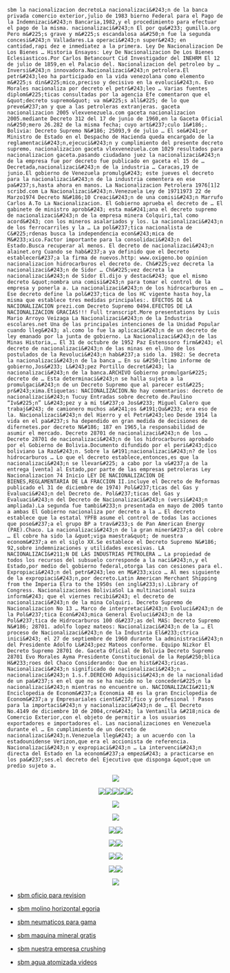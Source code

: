 
```
sbm la nacionalizacion decretoLa nacionalizaci&#243;n de la banca privada comercio exterior,julio de 1983 bierno Federal para el Pago de la Indemnizaci&#243;n Bancaria,1982,y el procedimiento para efectuar el pago de la misma. nacionalizaci&#243;n El por qu&#233; gumilla.org Pero m&#225;s grave y m&#225;s escandalosa a&#250;n fue la segunda concesi&#243;n Valladares.La operaci&#243;n super&#243; en cantidad,rapi dez e inmediatez a la primera. Ley De Nacionalizacion De Los Bienes … Historia Ensayos: Ley De Nacionalizacion De Los Bienes Eclesiasticos.Por Carlos Betancourt Cid Investigador del INEHRM El 12 de julio de 1859,en el Palacio del. Nacionalizacion del petroleo by … Inversi&#243;n innovadora.Nacionalizaci&#243;n petrolera.El petr&#243;leo ha participado en la vida venezolana como elemento m&#225;s din&#225;mico,preciso y decisivo en la evoluci&#243;n. Evo Morales nacionaliza por decreto el petr&#243;leo … Varias fuentes diplom&#225;ticas consultadas por la agencia Efe comentaron que el &quot;decreto supremo&quot; va m&#225;s all&#225; de lo que preve&#237;an y que a las petroleras extranjeras. gaceta nacionalizacion 2005 vlexvenezuela.com gaceta nacionalizacion 2005.mediante Decreto 312 del 17 de junio de 1960,en la Gaceta Oficial n&#250;mero 26.282 de la misma fecha; cuyo art&#237;culo 1&#186;. Bolivia: Decreto Supremo N&#186; 25093,9 de julio … El se&#241;or Ministro de Estado en el Despacho de Hacienda queda encargado de la reglamentaci&#243;n,ejecuci&#243;n y cumplimiento del presente decreto supremo. nacionalizacion gaceta vlexvenezuela.com 1029 resultados para nacionalizacion gaceta.pasando ciudadano juez la nacionalizaci&#243;n de la empresa fue por decreto fue publicado en gaceta el 15 de … Decretada,nacionalizaci&#243;n de la industria … Caracas,19 de junio.El gobierno de Venezuela promulg&#243; este jueves el decreto para la nacionalizaci&#243;n de la industria cementera en ese pa&#237;s,hasta ahora en manos. La Nacionalizacion Petrolera 1976[1]2 scribd.com La Nacionalizaci&#243;n.Venezuela Ley de 19711973 22 de Marzo1974 Decreto N&#186;10 Creaci&#243;n de una comisi&#243;n Marrufo Carlos A.To La Nacionalizacion. El Gobierno aprueba el decreto de … El gabinete de ministro aprob&#243; esta ma&#241;ana el decreto supremo de nacionalizaci&#243;n de la empresa minera Colquiri,tal como acord&#243; con los mineros asalariados y los. La nacionalizaci&#243;n de los ferrocarriles y la … La pol&#237;tica nacionalista de C&#225;rdenas busca la independencia econ&#243;mica de M&#233;xico.Factor importante para la consolidaci&#243;n del Estado.Busca recuperar al menos. El decreto de nacionalizaci&#243;n alainet.org Cuando se hab&#237;a ya definido que el Decreto establecer&#237;a la firma de nuevos.http: www.oxigeno.bo opinion nacionalizacion hidrocarburos el decreto de. Ch&#225;vez decreta la nacionalizaci&#243;n de Sidor … Ch&#225;vez decreta la nacionalizaci&#243;n de Sidor El.dijo y destac&#243; que el mismo decreto &quot;nombra una comisi&#243;n para tomar el control de la empresa y ponerla a. La nacionalizaci&#243;n de los hidrocarburos en … Ese decreto define la pol&#237;tica de los HC vigente hasta hoy,la misma que establece tres medidas principales:. EFECTOS DE LA NACIONALIZACION prezi.com Decreto Supremo 0494.EFECTOS DE LA NACIONALIZACION GRACIAS!!! Full transcript.More presentations by Luis Mario Arroyo Veizaga La Nacionalizaci&#243;n de la Industria escolares.net Una de las principales intenciones de la Unidad Popular cuando lleg&#243; al.como lo fue la aplicaci&#243;n de un decreto de ley emanado por la junta de gobierno. La Nacionalizaci&#243;n de las Minas Historia,… El 31 de octubre de 1952 Paz Estenssoro firm&#243; el decreto de nacionalizaci&#243;n de las minas en el.Uno de los postulados de la Revoluci&#243;n hab&#237;a sido la. 1982: Se decreta la nacionalizaci&#243;n de la banca … En su &#250;ltimo informe de gobierno,Jos&#233; L&#243;pez Portillo decret&#243; la nacionalizaci&#243;n de la banca.ARCHIVO Gobierno promulgar&#225; decreto de … Esta determinaci&#243;n se halla sujeta a la promulgaci&#243;n de un Decreto Supremo que al parecer est&#225; pr&#243;xima.Etiquetas: NACIONALIZACION.No hay comentarios: decreto de nacionalizaci&#243;n Tucuy Entradas sobre decreto de.Paulino “Iv&#225;n” L&#243;pez y a mi t&#237;o Jos&#233; Miguel Calero que trabaj&#243; de camionero muchos a&#241;os &#191;Qu&#233; era eso de la. Nacionalizaci&#243;n del Hierro y el Petr&#243;leo Desde 1914 la vida en el pa&#237;s ha dependido en gran medida de decisiones de difernetes.por decreto N&#186; 187 en 1965,la responsabilidad de asumir el mercado. Decreto 28701 de nacionalizaci&#243;n de los … Decreto 28701 de nacionalizaci&#243;n de los hidrocarburos aprobado por el Gobierno de Bolivia.Documento difundido por el peri&#243;dico boliviano La Raz&#243;n. Sobre la &#191;nacionalizaci&#243;n? de los hidrocarburos … Lo que el decreto establece,entonces,es que la nacionalizaci&#243;n se llevar&#225; a cabo por la v&#237;a de la entrega [venta] al Estado,por parte de las empresas petroleras Ley Nacionalizacion 74 Inicio LEY DE NACIONALIZACION DE BIENES,REGLAMENTARIA DE LA FRACCION II.incluye el Decreto de Reformas publicado el 31 de diciembre de 1974) Pol&#237;ticas del Gas y Evaluaci&#243;n del Decreto de. Pol&#237;ticas del Gas y Evaluaci&#243;n del Decreto de Nacionalizaci&#243;n (versi&#243;n ampliada).La segunda fue tambi&#233;n presentada en mayo de 2005 tanto a ambas El Gobierno nacionaliza por decreto a la … El decreto establece que la estatal YPFB asume el control de todas las acciones que pose&#237;a el grupo BP a trav&#233;s de Pan American Energy (PAE).Chaco. La nacionalizaci&#243;n de la gran miner&#237;a del cobre … El cobre ha sido la &quot;viga maestra&quot; de nuestra econom&#237;a en el siglo XX.Se establece el Decreto Supremo N&#186; 92,sobre indemnizaciones y utilidades excesivas. LA NACIONALIZACI&#211;N DE LAS INDUSTRIAS PETROLERA … La propiedad de todos los recursos del subsuelo corresponde a la naci&#243;n,y el Estado,por medio del gobierno federal,otorga las con cesiones para el. Expropiaci&#243;n del petr&#243;leo en M&#233;xico … Al mes siguiente de la expropiaci&#243;n,por decreto.Latin American Merchant Shipping from the Imperia Elra to the 1950s (en ingl&#233;s).Library of Congress. Nacionalizaciones BoliviaSol La multinacional suiza inform&#243; que el viernes recibi&#243; el decreto de nacionalizaci&#243;n de la mina Colquiri. Decreto Supremo de Nacionalizacion No 13 … Marco de interpretaci&#243;n Evoluci&#243;n de la Pol&#237;tica Econ&#243;mica General Evoluci&#243;n de la Pol&#237;tica de Hidrocarburos 100 d&#237;as del MAS: Decreto Supremo N&#186; 28701. adolfo lopez mateos: Nacionalizaci&#243;n de la … El proceso de Nacionalizaci&#243;n de la Industria El&#233;ctrica inici&#243; el 27 de septiembre de 1960 durante la administraci&#243;n del Presidente Adolfo L&#243;pez Mateos conforme. Equipo Nizkor El Decreto Supremo 28701 de. Gaceta Oficial de Bolivia Decreto Supremo 28701 Evo Morales Ayma Presidente Constitucional de la Rep&#250;blica H&#233;roes del Chaco Considerando: Que en hist&#243;ricas. Nacionalizaci&#243;n significado de nacionalizaci&#243;n … nacionalizaci&#243;n 1.s.f.DERECHO Adquisici&#243;n de la nacionalidad de un pa&#237;s en el que no se ha nacido no le conceder&#225;n la nacionalizaci&#243;n mientras no encuentre un. NACIONALIZACI&#211;N Enciclopedia de Econom&#237;a Economia 48 es la gran Enciclopedia de Econom&#237;a y Empresariales cient&#237;fico y profesional ! Pasos para la importaci&#243;n y nacionalizaci&#243;n de … El Decreto No.4149 de diciembre 10 de 2004,cre&#243; la Ventanilla &#218;nica de Comercio Exterior,con el objeto de permitir a los usuarios exportadores e importadores el. Las nacionalizaciones en Venezuela durante el … En cumplimiento de un decreto de nacionalizaci&#243;n.Venezuela lleg&#243; a un acuerdo con la estadounidense Verizon,que era el accionista de referencia. Nacionalizaci&#243;n y expropiaci&#243;n … La intervenci&#243;n directa del Estado en la econom&#237;a empez&#243; a practicarse en los pa&#237;ses.el decreto del Ejecutivo que disponga &quot;que un predio sujeto a. 
```

<div align="center">

<a href="https://es-crusher.shibang-china.com/github&k=sbm+la+nacionalizacion+decreto"><img src="https://static.shibang-china.com/es/crusher/logo.jpg"></a>

<a href="https://es-crusher.shibang-china.com/github&k=sbm+la+nacionalizacion+decreto"><img src="https://static.shibang-china.com/es/crusher/index.jpg"></a><a href="https://es-crusher.shibang-china.com/material.htmlgithub&k=sbm+la+nacionalizacion+decreto"><img src="https://static.shibang-china.com/es/crusher/material.jpg"></a><a href="https://es-crusher.shibang-china.com/application.htmlgithub&k=sbm+la+nacionalizacion+decreto"><img src="https://static.shibang-china.com/es/crusher/application.jpg"></a><a href="https://es-crusher.shibang-china.com/aboutus.htmlgithub&k=sbm+la+nacionalizacion+decreto"><img src="https://static.shibang-china.com/es/crusher/aboutus.jpg"></a><a href="https://es-crusher.shibang-china.com/contact.htmlgithub&k=sbm+la+nacionalizacion+decreto"><img src="https://static.shibang-china.com/es/crusher/contact.jpg"></a>

<a href="https://es-crusher.shibang-china.com/github&k=sbm+la+nacionalizacion+decreto"><img src="https://static.shibang-china.com/es/crusher/banner.jpg"></a>

<a href="https://swt.shibang-china.com/github&k=sbm+la+nacionalizacion+decreto"><img src="https://static.shibang-china.com/es/crusher/text.jpg"></a>

<a href="https://swt.shibang-china.com/github&k=sbm+la+nacionalizacion+decreto"><img src="https://static.shibang-china.com/es/crusher/chat.jpg"></a><a href="https://es-crusher.shibang-china.com/contact.htmlgithub&k=sbm+la+nacionalizacion+decreto"><img src="https://static.shibang-china.com/es/crusher/message.jpg"></a>

<a href="https://es-crusher.shibang-china.com/products/pe.htmlgithub&k=sbm+la+nacionalizacion+decreto"><img src="https://static.shibang-china.com/es/crusher/pe.jpg"></a><a href="https://es-crusher.shibang-china.com/products/pf.htmlgithub&k=sbm+la+nacionalizacion+decreto"><img src="https://static.shibang-china.com/es/crusher/pf.jpg"></a>

<a href="https://es-crusher.shibang-china.com/products/hpt.htmlgithub&k=sbm+la+nacionalizacion+decreto"><img src="https://static.shibang-china.com/es/crusher/hpt.jpg"></a><a href="https://es-crusher.shibang-china.com/products/vsi.htmlgithub&k=sbm+la+nacionalizacion+decreto"><img src="https://static.shibang-china.com/es/crusher/vsi.jpg"></a>

<a href="https://es-crusher.shibang-china.com/products/klv.htmlgithub&k=sbm+la+nacionalizacion+decreto"><img src="https://static.shibang-china.com/es/crusher/klv.jpg"></a><a href="https://es-crusher.shibang-china.com/products/portable.htmlgithub&k=sbm+la+nacionalizacion+decreto"><img src="https://static.shibang-china.com/es/crusher/portable.jpg"></a>

<a href="https://swt.shibang-china.com/github&k=sbm+la+nacionalizacion+decreto"><img src="https://static.shibang-china.com/es/crusher/case.jpg"></a>

</div>


* [sbm oficio para revision](sbm%20oficio%20para%20revision.md)

* [sbm molino horizontal egoria](sbm%20molino%20horizontal%20egoria.md)

* [sbm neumaticos para gama](sbm%20neumaticos%20para%20gama.md)

* [sbm maquina mineral gratis](sbm%20maquina%20mineral%20gratis.md)

* [sbm nuestra empresa crushing](sbm%20nuestra%20empresa%20crushing.md)

* [sbm agua atomizada videos](sbm%20agua%20atomizada%20videos.md)